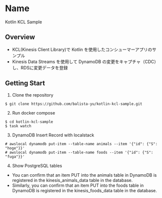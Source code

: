# Name

Kotlin KCL Sample

## Overview

- KCL(Kinesis Client Library)で Kotlin を使用したコンシューマーアプリのサンプル
- Kinesis Data Streams を使用して DynamoDB の変更をキャプチャ（CDC）し、RDSに変更データを登録

## Getting Start

1. Clone the repository

```
$ git clone https://github.com/balista-yu/kotlin-kcl-sample.git
```

2. Run docker compose
```
$ cd kotlin-kcl-sample
$ task watch
```

3. DynamoDB Insert Record with localstack
```
# awslocal dynamodb put-item --table-name animals --item '{"id": {"S": "hoge"}}'
# awslocal dynamodb put-item --table-name foods --item '{"id": {"S": "fuga"}}'
```

4. Show PostgreSQL tables
- You can confirm that an item PUT into the animals table in DynamoDB is registered in the kinesis_animals_data table in the database. 
- Similarly, you can confirm that an item PUT into the foods table in DynamoDB is registered in the kinesis_foods_data table in the database.
